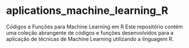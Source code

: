 # aplications_machine_learning_R
 Códigos e Funções para Machine Learning em R Este repositório contém uma coleção abrangente de códigos e funções desenvolvidos para a aplicação de técnicas de Machine Learning utilizando a linguagem R.
